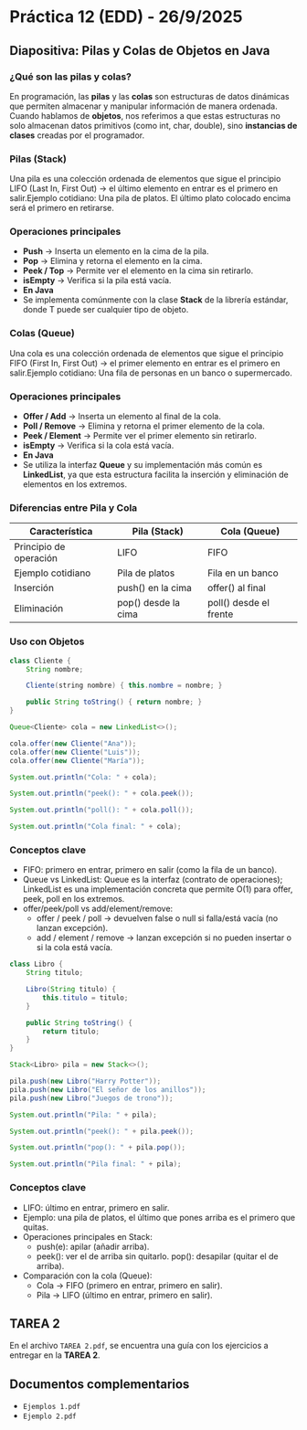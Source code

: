 # Práctica 12 (EDD) - 26/9/2025

## **Diapositiva: Pilas y Colas de Objetos en Java**

### ¿Qué son las pilas y colas?

En programación, las **pilas** y las **colas** son estructuras de datos dinámicas que permiten almacenar y manipular información de manera
ordenada. Cuando hablamos de **objetos**, nos referimos a que estas estructuras no solo almacenan datos primitivos (como int, char, double),
sino **instancias de clases** creadas por el programador.

### Pilas (Stack)

Una pila es una colección ordenada de elementos que sigue el principio LIFO (Last In, First Out) → el último elemento en entrar es el primero en
salir.Ejemplo cotidiano: Una pila de platos. El último plato colocado encima será el primero en retirarse.

### Operaciones principales

* **Push** → Inserta un elemento en la cima de la pila.
* **Pop** → Elimina y retorna el elemento en la cima.
* **Peek / Top** → Permite ver el elemento en la cima sin retirarlo.
* **isEmpty** → Verifica si la pila está vacía.
* **En Java**
* Se implementa comúnmente con la clase **Stack<T>** de la librería
estándar, donde T puede ser cualquier tipo de objeto.

### Colas (Queue)

Una cola es una colección ordenada de elementos que sigue el principio FIFO (First In, First Out) → el primer elemento en entrar es el primero
en salir.Ejemplo cotidiano: Una fila de personas en un banco o supermercado.

### Operaciones principales

* **Offer / Add** → Inserta un elemento al final de la cola.
* **Poll / Remove** → Elimina y retorna el primer elemento de la cola.
* **Peek / Element** → Permite ver el primer elemento sin retirarlo.
* **isEmpty** → Verifica si la cola está vacía.
* **En Java**
* Se utiliza la interfaz **Queue<T>** y su implementación más común es **LinkedList<T>**, ya que esta estructura facilita la inserción y eliminación de elementos en los extremos.

### Diferencias entre Pila y Cola

| Característica         | Pila (Stack)        | Cola (Queue)           |
| ---------------------- | ------------------- | ---------------------- |
| Principio de operación | LIFO                | FIFO                   |
| Ejemplo cotidiano      | Pila de platos      | Fila en un banco       |
| Inserción              | push() en la cima   | offer() al final       |
| Eliminación            | pop() desde la cima | poll() desde el frente |

### Uso con Objetos

```java
class Cliente {
    String nombre;

    Cliente(string nombre) { this.nombre = nombre; }

    public String toString() { return nombre; }
}
```

```java
Queue<Cliente> cola = new LinkedList<>();
```

```java
cola.offer(new Cliente("Ana"));
cola.offer(new Cliente("Luis"));
cola.offer(new Cliente("María"));
```

```java
System.out.println("Cola: " + cola);
```

```java
System.out.println("peek(): " + cola.peek());
```

```java
System.out.println("poll(): " + cola.poll());
```

```java
System.out.println("Cola final: " + cola);
```

### Conceptos clave

* FIFO: primero en entrar, primero en salir (como la fila de un banco).
* Queue vs LinkedList: Queue es la interfaz (contrato de operaciones); LinkedList es una implementación concreta que permite O(1) para offer, peek, poll en los extremos.
* offer/peek/poll vs add/element/remove:
  * offer / peek / poll → devuelven false o null si falla/está vacía (no lanzan excepción).
  * add / element / remove → lanzan excepción si no pueden insertar o si la cola está vacía.

```java
class Libro {
    String titulo;

    Libro(String titulo) {
        this.titulo = titulo;
    }

    public String toString() {
        return titulo;
    }
}
```

```java
Stack<Libro> pila = new Stack<>();
```

```java
pila.push(new Libro("Harry Potter"));
pila.push(new Libro("El señor de los anillos"));
pila.push(new Libro("Juegos de trono"));
```

```java
System.out.println("Pila: " + pila);
```

```java
System.out.println("peek(): " + pila.peek());
```

```java
System.out.println("pop(): " + pila.pop());
```

```java
System.out.println("Pila final: " + pila);
```

### Conceptos clave

* LIFO: último en entrar, primero en salir.
* Ejemplo: una pila de platos, el último que pones arriba es el primero que quitas.
* Operaciones principales en Stack:
  * push(e): apilar (añadir arriba).
  * peek(): ver el de arriba sin quitarlo.
pop(): desapilar (quitar el de arriba).
* Comparación con la cola (Queue):
  * Cola → FIFO (primero en entrar, primero en salir).
  * Pila → LIFO (último en entrar, primero en salir).

## TAREA 2

En el archivo `TAREA 2.pdf`, se encuentra una guía con los ejercicios a entregar en la **TAREA 2**.

## Documentos complementarios

* `Ejemplos 1.pdf`
* `Ejemplo 2.pdf`